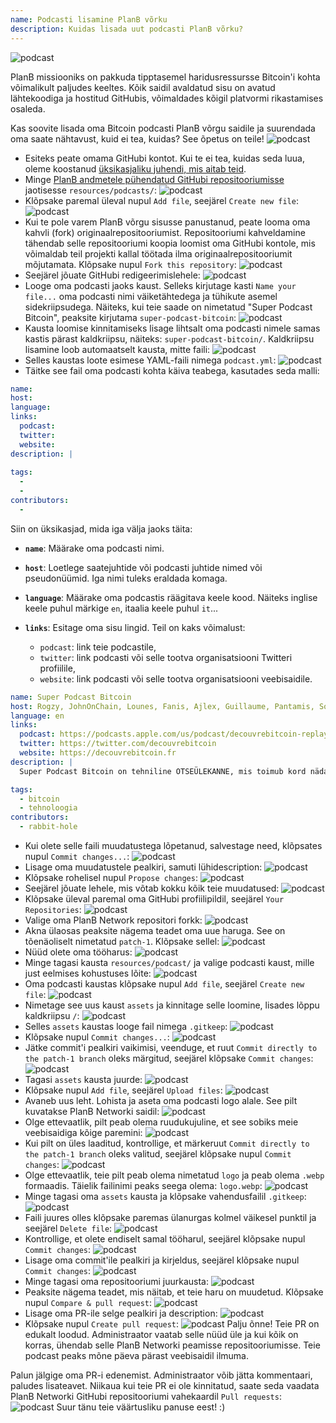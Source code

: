 ```yaml
---
name: Podcasti lisamine PlanB võrku
description: Kuidas lisada uut podcasti PlanB võrku?
---
```

![podcast](assets/cover.webp)

PlanB missiooniks on pakkuda tipptasemel haridusressursse Bitcoin'i kohta võimalikult paljudes keeltes. Kõik saidil avaldatud sisu on avatud lähtekoodiga ja hostitud GitHubis, võimaldades kõigil platvormi rikastamises osaleda.

Kas soovite lisada oma Bitcoin podcasti PlanB võrgu saidile ja suurendada oma saate nähtavust, kuid ei tea, kuidas? See õpetus on teile!
![podcast](assets/01.webp)
- Esiteks peate omama GitHubi kontot. Kui te ei tea, kuidas seda luua, oleme koostanud [üksikasjaliku juhendi, mis aitab teid](https://planb.network/tutorials/contribution/others/create-github-account-a75fc39d-f0d0-44dc-9cd5-cd94aee0c07c).
- Minge [PlanB andmetele pühendatud GitHubi repositooriumisse](https://github.com/PlanB-Network/bitcoin-educational-content/tree/dev/resources/podcasts) jaotisesse `resources/podcasts/`:
![podcast](assets/02.webp)
- Klõpsake paremal üleval nupul `Add file`, seejärel `Create new file`:
![podcast](assets/03.webp)
- Kui te pole varem PlanB võrgu sisusse panustanud, peate looma oma kahvli (fork) originaalrepositooriumist. Repositooriumi kahveldamine tähendab selle repositooriumi koopia loomist oma GitHubi kontole, mis võimaldab teil projekti kallal töötada ilma originaalrepositooriumit mõjutamata. Klõpsake nupul `Fork this repository`:
![podcast](assets/04.webp)
- Seejärel jõuate GitHubi redigeerimislehele:
![podcast](assets/05.webp)
- Looge oma podcasti jaoks kaust. Selleks kirjutage kasti `Name your file...` oma podcasti nimi väiketähtedega ja tühikute asemel sidekriipsudega. Näiteks, kui teie saade on nimetatud "Super Podcast Bitcoin", peaksite kirjutama `super-podcast-bitcoin`:
![podcast](assets/06.webp)
- Kausta loomise kinnitamiseks lisage lihtsalt oma podcasti nimele samas kastis pärast kaldkriipsu, näiteks: `super-podcast-bitcoin/`. Kaldkriipsu lisamine loob automaatselt kausta, mitte faili:
![podcast](assets/07.webp)
- Selles kaustas loote esimese YAML-faili nimega `podcast.yml`:
![podcast](assets/08.webp)
- Täitke see fail oma podcasti kohta käiva teabega, kasutades seda malli:

```yaml
name: 
host: 
language: 
links:
  podcast: 
  twitter: 
  website: 
description: |
  
tags:
  - 
  - 
contributors:
  - 
```

Siin on üksikasjad, mida iga välja jaoks täita:

- **`name`**: Määrake oma podcasti nimi.
- **`host`**: Loetlege saatejuhtide või podcasti juhtide nimed või pseudonüümid. Iga nimi tuleks eraldada komaga.
- **`language`**: Määrake oma podcastis räägitava keele kood. Näiteks inglise keele puhul märkige `en`, itaalia keele puhul `it`...

- **`links`**: Esitage oma sisu lingid. Teil on kaks võimalust:
	- `podcast`: link teie podcastile,
	- `twitter`: link podcasti või selle tootva organisatsiooni Twitteri profiilile,
	- `website`: link podcasti või selle tootva organisatsiooni veebisaidile.
```yaml
name: Super Podcast Bitcoin
host: Rogzy, JohnOnChain, Lounes, Fanis, Ajlex, Guillaume, Pantamis, Sosthene, Loic
language: en
links:
  podcast: https://podcasts.apple.com/us/podcast/decouvrebitcoin-replay/id1693844092
  twitter: https://twitter.com/decouvrebitcoin
  website: https://decouvrebitcoin.fr
description: |
  Super Podcast Bitcoin on tehniline OTSEÜLEKANNE, mis toimub kord nädalas Twitteris, et süveneda Bitcoin'i protokolli, teise kihi lahendustesse ja kõigesse, mis paneb pea ringi käima. Meie saatejuhid Lounes, Pantamis, Loïc ja Sosthene vastavad teie küsimustele ja pakuvad maailma kõige tehnilisemat saadet Bitcoin'i teemal.

tags:
  - bitcoin
  - tehnoloogia
contributors:
  - rabbit-hole
```

- Kui olete selle faili muudatustega lõpetanud, salvestage need, klõpsates nupul `Commit changes...`:
![podcast](assets/10.webp)
- Lisage oma muudatustele pealkiri, samuti lühidescription:
![podcast](assets/11.webp)
- Klõpsake rohelisel nupul `Propose changes`:
![podcast](assets/12.webp)
- Seejärel jõuate lehele, mis võtab kokku kõik teie muudatused:
![podcast](assets/13.webp)
- Klõpsake üleval paremal oma GitHubi profiilipildil, seejärel `Your Repositories`:
![podcast](assets/14.webp)
- Valige oma PlanB Network repositori forkk:
![podcast](assets/15.webp)
- Akna ülaosas peaksite nägema teadet oma uue haruga. See on tõenäoliselt nimetatud `patch-1`. Klõpsake sellel:
![podcast](assets/16.webp)
- Nüüd olete oma tööharus:
![podcast](assets/17.webp)
- Minge tagasi kausta `resources/podcast/` ja valige podcasti kaust, mille just eelmises kohustuses lõite: ![podcast](assets/18.webp)
- Oma podcasti kaustas klõpsake nupul `Add file`, seejärel `Create new file`:
![podcast](assets/19.webp)
- Nimetage see uus kaust `assets` ja kinnitage selle loomine, lisades lõppu kaldkriipsu `/`:
![podcast](assets/20.webp)
- Selles `assets` kaustas looge fail nimega `.gitkeep`:
![podcast](assets/21.webp)
- Klõpsake nupul `Commit changes...`:
![podcast](assets/22.webp)
- Jätke commit'i pealkiri vaikimisi, veenduge, et ruut `Commit directly to the patch-1 branch` oleks märgitud, seejärel klõpsake `Commit changes`:
![podcast](assets/23.webp)
- Tagasi `assets` kausta juurde:
![podcast](assets/24.webp)
- Klõpsake nupul `Add file`, seejärel `Upload files`:
![podcast](assets/25.webp)
- Avaneb uus leht. Lohista ja aseta oma podcasti logo alale. See pilt kuvatakse PlanB Networki saidil: ![podcast](assets/26.webp)
- Olge ettevaatlik, pilt peab olema ruudukujuline, et see sobiks meie veebisaidiga kõige paremini: ![podcast](assets/27.webp)
- Kui pilt on üles laaditud, kontrollige, et märkeruut `Commit directly to the patch-1 branch` oleks valitud, seejärel klõpsake nupul `Commit changes`: ![podcast](assets/28.webp)
- Olge ettevaatlik, teie pilt peab olema nimetatud `logo` ja peab olema `.webp` formaadis. Täielik failinimi peaks seega olema: `logo.webp`: ![podcast](assets/29.webp)
- Minge tagasi oma `assets` kausta ja klõpsake vahendusfailil `.gitkeep`: ![podcast](assets/30.webp)
- Faili juures olles klõpsake paremas ülanurgas kolmel väikesel punktil ja seejärel `Delete file`: ![podcast](assets/31.webp)
- Kontrollige, et olete endiselt samal tööharul, seejärel klõpsake nupul `Commit changes`: ![podcast](assets/32.webp)
- Lisage oma commit'ile pealkiri ja kirjeldus, seejärel klõpsake nupul `Commit changes`: ![podcast](assets/33.webp)
- Minge tagasi oma repositooriumi juurkausta: ![podcast](assets/34.webp)
- Peaksite nägema teadet, mis näitab, et teie haru on muudetud. Klõpsake nupul `Compare & pull request`: ![podcast](assets/35.webp)
- Lisage oma PR-ile selge pealkiri ja description: ![podcast](assets/36.webp)
- Klõpsake nupul `Create pull request`: ![podcast](assets/37.webp)
Palju õnne! Teie PR on edukalt loodud. Administraator vaatab selle nüüd üle ja kui kõik on korras, ühendab selle PlanB Networki peamisse repositooriumisse. Teie podcast peaks mõne päeva pärast veebisaidil ilmuma.

Palun jälgige oma PR-i edenemist. Administraator võib jätta kommentaari, paludes lisateavet. Niikaua kui teie PR ei ole kinnitatud, saate seda vaadata PlanB Networki GitHubi repositooriumi vahekaardil `Pull requests`: ![podcast](assets/38.webp)
Suur tänu teie väärtusliku panuse eest! :)
